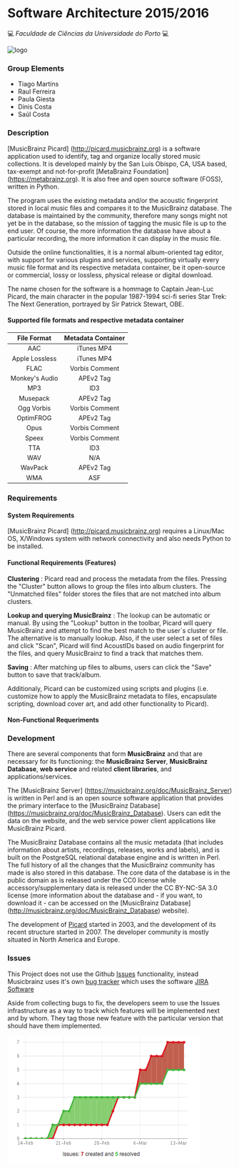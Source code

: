 # Software Architecture 2015/2016

:computer: *Faculdade de Ciências da Universidade do Porto* :computer:

![logo](https://picard.musicbrainz.org/static/img/picard-icon-large.svg)

### Group Elements
- Tiago Martins
- Raul Ferreira
- Paula Giesta
- Dinis Costa
- Saúl Costa

### Description
[MusicBrainz Picard] (http://picard.musicbrainz.org) is a software application used to identify, tag and organize locally stored music collections. It is developed mainly by the San Luis Obispo, CA, USA based, tax-exempt and not-for-profit [MetaBrainz Foundation] (https://metabrainz.org). It is also free and open source software (FOSS), written in Python.

The program uses the existing metadata and/or the acoustic fingerprint stored in local music files and compares it to the MusicBrainz database. The database is maintained by the community, therefore many songs might not yet be in the database, so the mission of tagging the music file is up to the end user. Of course, the more information the database have about a particular recording, the more information it can display in the music file.

Outside the online functionalities, it is a normal album-oriented tag editor, with support for various plugins and services, supporting virtually every music file format and its respective metadata container, be it open-source or commercial, lossy or lossless, physical release or digital download.

The name chosen for the software is a hommage to Captain Jean-Luc Picard, the main character in the popular 1987-1994 sci-fi series Star Trek: The Next Generation, portrayed by Sir Patrick Stewart, OBE.

#### Supported file formats and respective metadata container
|File Format|Metadata Container|
|  :---:      |  :---:      |
|AAC|iTunes MP4|
|Apple Lossless|iTunes MP4|
|FLAC|Vorbis Comment|
|Monkey's Audio|APEv2 Tag|
|MP3|ID3|
|Musepack|APEv2 Tag|
|Ogg Vorbis|Vorbis Comment|
|OptimFROG|APEv2 Tag|
|Opus|Vorbis Comment|
|Speex|Vorbis Comment|
|TTA|ID3|
|WAV|N/A|
|WavPack|APEv2 Tag|
|WMA|ASF|

### Requirements
#### System Requirements

[MusicBrainz Picard] (http://picard.musicbrainz.org) requires a Linux/Mac OS, X/Windows system with network connectivity and also needs Python to be installed.

#### Functional Requirements (Features)

**Clustering** : 
Picard read and process the metadata from the files. Pressing the "Cluster" button allows to group the files into album clusters. The "Unmatched files" folder stores the files that are not matched into album clusters.

**Lookup and querying MusicBrainz** : 
The lookup can be automatic or manual. By using the "Lookup" button in the toolbar, Picard will query MusicBrainz and attempt to find the best match to the user´s cluster or file. The alternative is to manually lookup. Also, if the user select a set of files and click "Scan", Picard will find AcoustIDs based on audio fingerprint for the files, and query MusicBrainz to find a track that matches them. 

**Saving** : 
After matching up files to albums, users can click the "Save" button to save that track/album. 

Additionaly, Picard can be customized using scripts and plugins (i.e. customize how to apply the MusicBrainz metadata to files, encapsulate scripting, download cover art, and add other functionality to Picard).

#### Non-Functional Requeriments



### Development

There are several components that form **MusicBrainz** and that are necessary for its functioning: the **MusicBrainz Server**, **MusicBrainz Database**, **web service** and related **client libraries**, and applications/services. 

The [MusicBrainz Server] (https://musicbrainz.org/doc/MusicBrainz_Server) is written in Perl and is an open source software application that provides the primary interface to the [MusicBrainz Database] (https://musicbrainz.org/doc/MusicBrainz_Database). Users can edit the data on the website, and the web service power client applications like MusicBrainz Picard.

The MusicBrainz Database contains all the music metadata (that includes information about artists, recordings, releases, works and labels), and is built on the PostgreSQL relational database engine and is written in Perl. The full history of all the changes that the MusicBrainz community has made is also stored in this database. The core data of the database is in the public domain as is released under the CC0 license while accessory/supplementary data is released under the CC BY-NC-SA 3.0 license (more information about the database and - if you want, to download it - can be accessed on the [MusicBrainz Database] (http://musicbrainz.org/doc/MusicBrainz_Database) website).

The development of [Picard](http://picard.musicbrainz.org) started in 2003, and the development of its recent structure started in 2007. The developer community is mostly situated in North America and Europe.

### Issues

This Project does not use the Github [Issues](https://github.com/features#issues) functionality, instead Musicbrainz uses it's own [bug tracker](http://tickets.musicbrainz.org/) which uses the software [JIRA Software](https://www.atlassian.com/software/jira)

Aside from collecting bugs to fix, the developers seem to use the Issues infrastructure as a way to track which features will be implemented next and by whom. They tag those new feature with the particular version that should have them implemented.

![](issues-history.PNG)
